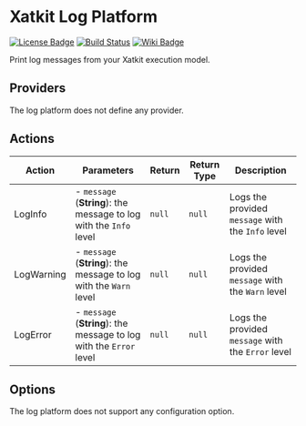 Xatkit Log Platform
=====

[![License Badge](https://img.shields.io/badge/license-EPL%202.0-brightgreen.svg)](https://opensource.org/licenses/EPL-2.0)
[![Build Status](https://travis-ci.com/xatkit-bot-platform/xatkit-log-platform.svg?branch=master)](https://travis-ci.com/xatkit-bot-platform/xatkit-log-platform)
[![Wiki Badge](https://img.shields.io/badge/doc-wiki-blue)](https://github.com/xatkit-bot-platform/xatkit-releases/wiki/Xatkit-Log-Platform)

Print log messages from your Xatkit execution model.


## Providers

The log platform does not define any provider.

## Actions

| Action     | Parameters                                                   | Return | Return Type | Description                                        |
| ---------- | ------------------------------------------------------------ | ------ | ----------- | -------------------------------------------------- |
| LogInfo    | - `message` (**String**): the message to log with the `Info` level | `null` | `null`      | Logs the provided `message` with the `Info` level  |
| LogWarning | - `message` (**String**): the message to log with the `Warn` level | `null` | `null`      | Logs the provided `message` with the `Warn` level  |
| LogError   | - `message` (**String**): the message to log with the `Error` level | `null` | `null`      | Logs the provided `message` with the `Error` level |

## Options

The log platform does not support any configuration option.
